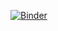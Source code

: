 [![Binder](https://mybinder.org/badge_logo.svg)](https://mybinder.org/v2/gh/nicolimo86/trebiblio-lab.git/master)
